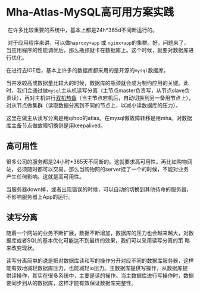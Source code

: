 # Mha-Atlas-MySQL高可用方案实践

​	在许多比较重要的系统中，基本上都是24h*365d不间断运行的。

​	对于应用程序来讲，可以做`haproxy+app` 或 `nginx+app`的集群。好，问题来了，当应用程序的性能调优后，那么瓶颈就卡在数据库上。这个时候，就要对数据库进行优化。

​	在进行去IOE后，基本上许多的数据库都采用的是开源的`mysql`数据库。

​	当并发较高或数据量比较大的时候，数据库的瓶颈就会成为制约应用的关键。此时，我们会通过做`mysql`主从机读写分离（主节点master负责写，从节点slave负责读），再对主机进行[双机热备](https://www.baidu.com/s?wd=%E5%8F%8C%E6%9C%BA%E7%83%AD%E5%A4%87&tn=24004469_oem_dg&rsv_dl=gh_pl_sl_csd)（当主节点宕机后，自动切换到另一备用节点上），对从节点做集群（读取数据分离到不同的节点上，以减小读数据库的压力）。

​	这里在做主从读写分离是用qihoo的atlas。在mysql做故障转移是用mha。对数据库主备节点做故障切换则是用keepalived。



## 高可用性

​	很多公司的服务都是24小时*365天不间断的。这就要求高可用性。再比如购物网站，必须随时都可以交易。那么当购物网的server挂了一个的时候，不能对业务产生任何影响。这就是高可用性。

​	当服务器down掉，或者出现错误的时候，可以自动的切换到其他待命的服务器，不影响服务器上App的运行。



## 读写分离

​	随着一个网站的业务不断扩展，数据不断增加，数据库的压力也会越来越大，对数据库或者SQL的基本优化可能达不到最终的效果，我们可以采用读写分离的策 略来改变现状。

​	读写分离简单的说是把对数据库读和写的操作分开对应不同的数据库服务器，这样能有效地减轻数据库压力，也能减轻io压力。主数据库提供写操作，从数据库提 供读操作，其实在很多系统中，主要是读的操作。当主数据库进行写操作时，数据要同步到从的数据库，这样才能有效保证数据库完整性。